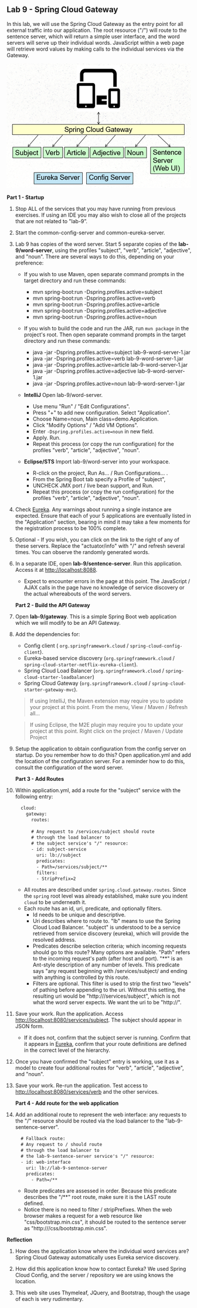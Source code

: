 ## Lab 9 - Spring Cloud Gateway

In this lab, we will use the Spring Cloud Gateway as the entry point for all external traffic into our application.  The root resource ("/") will route to the sentence server, which will return a simple user interface, and the word servers will serve up their individual words.  JavaScript within a web page will retrieve word values by making calls to the individual services via the Gateway.   

![API Gateway Architecture](./assets/lab-9-architecture.png "Lab 9 Architecture")



  **Part 1 - Startup**

1.  Stop ALL of the services that you may have running from previous exercises.  If using an IDE you may also wish to close all of the projects that are not related to "lab-9”.

1.  Start the common-config-server and common-eureka-server.  

1.  Lab 9 has copies of the word server.  Start 5 separate copies of the **lab-9/word-server**, using the profiles "subject", "verb", "article", "adjective", and "noun".  There are several ways to do this, depending on your preference:

    - If you wish to use Maven, open separate command prompts in the target directory and run these commands:
      - mvn spring-boot:run -Dspring.profiles.active=subject
      - mvn spring-boot:run -Dspring.profiles.active=verb
      - mvn spring-boot:run -Dspring.profiles.active=article
      - mvn spring-boot:run -Dspring.profiles.active=adjective
      - mvn spring-boot:run -Dspring.profiles.active=noun

    - If you wish to build the code and run the JAR, run `mvn package` in the project's root.  Then open separate command prompts in the target directory and run these commands:
      - java -jar -Dspring.profiles.active=subject   lab-9-word-server-1.jar 
      - java -jar -Dspring.profiles.active=verb      lab-9-word-server-1.jar 
      - java -jar -Dspring.profiles.active=article   lab-9-word-server-1.jar 
      - java -jar -Dspring.profiles.active=adjective lab-9-word-server-1.jar 
      - java -jar -Dspring.profiles.active=noun      lab-9-word-server-1.jar 

    - **IntelliJ** Open lab-9/word-server.  
      * Use menu "Run" / "Edit Configurations".  
      * Press "+" to add new configuration. Select "Application".  
      * Choose Name=noun, Main class=demo.Application.  
      * Click "Modify Options" / "Add VM Options".  
      * Enter `-Dspring.profiles.active=noun` in new field.
      * Apply.  Run.  
      * Repeat this process (or copy the run configuration) for the profiles "verb", "article", "adjective", "noun".

    - **Eclipse/STS** Import lab-9/word-server into your workspace.
      * R-click on the project, Run As... / Run Configurations... .
      * From the Spring Boot tab specify a Profile of "subject", 
      * UNCHECK JMX port / live bean support, and Run.  
      * Repeat this process (or copy the run configuration) for the profiles "verb", "article", "adjective", "noun".

1.  Check [Eureka](http://localhost:8010).   Any warnings about running a single instance are expected.  Ensure that each of your 5 applications are eventually listed in the "Application" section, bearing in mind it may take a few moments for the registration process to be 100% complete.	

1.  Optional - If you wish, you can click on the link to the right of any of these servers.  Replace the "actuator/info" with "/" and refresh several times.  You can observe the randomly generated words.  

1.  In a separate IDE, open **lab-9/sentence-server**.  Run this application.  Access it at [http://localhost:8088](http://localhost:8088).  
    * Expect to encounter errors in the page at this point.  The JavaScript / AJAX calls in the page have no knowledge of service discovery or the actual whereabouts of the word servers.
    

    **Part 2 - Build the API Gateway**

1.  Open **lab-9/gateway**.  This is a simple Spring Boot web application which we will modify to be an API Gateway.

1.  Add the dependencies for:
    * Config client ( `org.springframework.cloud` / `spring-cloud-config-client`).
    * Eureka-based service discovery (`org.springframework.cloud` / `spring-cloud-starter-netflix-eureka-client`).
    * Spring Cloud Load Balancer (`org.springframework.cloud` / `spring-cloud-starter-loadbalancer`)
    * Spring Cloud Gateway (`org.springframework.cloud` / `spring-cloud-starter-gateway-mvc`).

    >  If using IntelliJ, the Maven extension may require you to update your project at this point.  From the menu, View / Maven / Refresh all...

    >  If using Eclipse, the M2E plugin may require you to update your project at this point.  Right click on the project / Maven / Update Project

1.  Setup the application to obtain configuration from the config server on startup.  Do you remember how to do this?  Open application.yml and add the location of the configuration server.  For a reminder how to do this, consult the configuration of the word server.

    **Part 3 - Add Routes**

1.  Within application.yml, add a route for the "subject" service with the following entry:

    ```
      cloud:
        gateway:
          routes:

          # Any request to /services/subject should route
          # through the load balancer to
          # the subject service's "/" resource:
          - id: subject-service
            uri: lb://subject
            predicates:
            - Path=/services/subject/**
            filters:
            - StripPrefix=2
    ```

    * All routes are described under `spring.cloud.gateway.routes`.  Since the `spring` root level was already established, make sure you indent `cloud` to be underneath it.
    * Each route has an id, uri, predicate, and optionally filters.
      * Id needs to be unique and descriptive.
      * Uri describes where to route to.  "lb" means to use the Spring Cloud Load Balancer.  "subject" is understood to be a service retrieved from service discovery (eureka), which will provide the resolved address.
      * Predicates describe selection criteria; which incoming requests should go to this route?  Many options are available.  "Path" refers to the incoming request's path (after host and port).  "**" is an Ant-style description of any number of levels.  This predicate says "any request beginning with /services/subject/ and ending with anything is controlled by this route.
      * Filters are optional.  This filter is used to strip the first two "levels" of pathing before appending to the uri.  Without this setting, the resulting uri would be "http://<subject-server-and-port>/services/subject", which is not what the word server expects.  We want the uri to be "http://<subject-server-and-port>".

1.  Save your work.  Run the application.  Access [http://localhost:8080/services/subject](http://localhost:8080/services/subject).  The subject should appear in JSON form.
    * If it does not, confirm that the subject server is running.  Confirm that it appears in [Eureka](http://localhost:8010), confirm that your route definitions are defined in the correct level of the hierarchy.

1.  Once you have confirmed the "subject" entry is working, use it as a model to create four additional routes for "verb", "article", "adjective", and "noun".    

1.  Save your work.  Re-run the application.  Test access to [http://localhost:8080/services/verb](http://localhost:8080/services/verb) and the other services.


    **Part 4 - Add route for the web application**  
    
1.  Add an additional route to represent the web interface: any requests to the "/" resource should be routed via the load balancer to the "lab-9-sentence-server".

    ```
      # Fallback route:
      # Any request to / should route
      # through the load balancer to
      # the lab-9-sentence-server service's "/" resource:
      - id: web-interface
        uri: lb://lab-9-sentence-server
        predicates:
          - Path=/**

    ```
    * Route predicates are assessed in order.  Because this predicate describes the "/**" root route, make sure it is the LAST route defined.
    * Notice there is no need to filter / stripPrefixes.  When the web browser makes a request for a web resource like "css/bootstrap.min.css", it should be routed to the sentence server as "http://<sentence-server-and-port>/css/bootstrap.min.css".

**Reflection**

1.  How does the application know where the individual word services are?  Spring Cloud Gateway automatically uses Eureka service discovery.

1.  How did this application know how to contact Eureka?  We used Spring Cloud Config, and the server / repository we are using knows the location.

1.  This web site uses Thymeleaf, JQuery, and Bootstrap, though the usage of each is very rudimentary.  